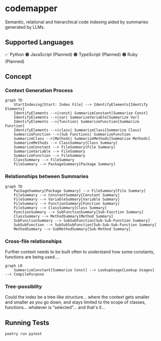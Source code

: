 # codemapper
Semantic, relational and hierarchical code indexing aided by summaries generated by LLMs.

## Supported Languages

✅ Python
🟠 JavaScript (Planned)
🟠 TypeScript (Planned)
🟠 Ruby (Planned)

## Concept

### Context Generation Process
```mermaid
graph TD
    StartIndexing[Start: Index File] --> IdentifyElements{Identify Elements}
    IdentifyElements -->|const| SummarizeConstant[Summarize Const]
    IdentifyElements -->|var| SummarizeVariable[Summarize Var]
    IdentifyElements -->|function| SummarizeFunction[Summarize Function]
    IdentifyElements -->|class| SummarizeClass[Summarize Class]
    SummarizeFunction -->|Sub Functions| SummarizeFunction
    SummarizeClass -->|Methods| SummarizeMethods[Summarize Methods]
    SummarizeMethods --> ClassSummary[Class Summary]
    SummarizeConstant --> FileSummary[File Summary]
    SummarizeVariable --> FileSummary
    SummarizeFunction --> FileSummary
    ClassSummary --> FileSummary
    FileSummary --> PackageSummary[Package Summary]
```

### Relationships between Summaries
```mermaid
graph TD
    PackageSummary[Package Summary] --> FileSummary[File Summary]
    FileSummary --> ConstantSummary[Constant Summary]
    FileSummary --> VariableSummary[Variable Summary]
    FileSummary --> FunctionSummary[Function Summary]
    FileSummary --> ClassSummary[Class Summary]
    FunctionSummary --> SubFunctionSummary[Sub-Function Summary]
    ClassSummary --> MethodSummary[Method Summary]
    SubFunctionSummary --> SubSubFunction[Sub-Sub-Function Summary]
    SubSubFunction --> SubSubSubFunction[Sub-Sub-Sub-Function Summary]
    MethodSummary --> SubMethodSummary[Sub-Method Summary]

```

### Cross-file relationships

Further context needs to be built often to understand how some constants, functions are being used....

```mermaid
graph LR
    SummarizeConstant[Summarize Const] --> LookupUsage[Lookup Usages] --> CompilePurpose
```

### Tree-possiblity

Could the index be a tree-like structure... where the context gets smaller and smaller as you go down,
and stays limited to the scope of classes, functions... whatever is "selected"... and that's it...

## Running Tests

```shell
poetry run pytest
```